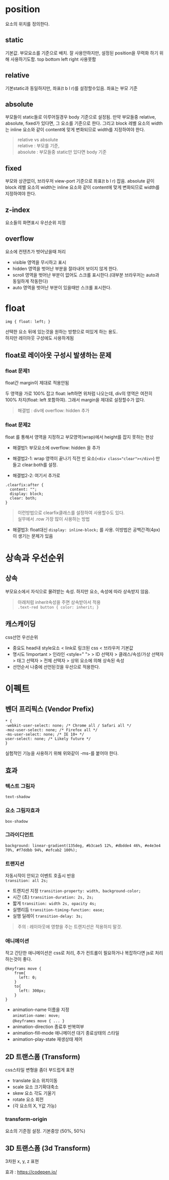 # position
요소의 위치를 정의한다.

## static 
기본값. 부모요소를 기준으로 배치.
잘 사용안하지만, 설정된 position을 무력화 하기 위해 사용하기도함.
top bottom left right 사용못함

## relative
기본static과 동일하지만, 좌표(t b l r)를 설정할수있음.
좌표는 부모 기준

## absolute 
부모들이 static들로 이루어질경우 body 기준으로 설정됨.
만약 부모들중 relative, absolute, fixed가 있다면, 그 요소를 기준으로 한다.
그리고 block 레벨 요소의 width는 inline 요소와 같이 content에 맞게 변화되므로 width를 지정하여야 한다.

> relative vs absolute  
	relative : 부모를 기준,  
  absolute : 부모들중 static만 있다면 body 기준

## fixed 
부모와 상관없이, 브라우저 view-port 기준으로 좌표(t b l r) 잡음.
absolute 같이 block 레벨 요소의 width는 inline 요소와 같이 content에 맞게 변화되므로 width를 지정하여야 한다.

## z-index
요소들의 화면표시 우선순위 지정

## overflow
요소에 컨텐츠가 벗어났을때 처리  
- visible	영역을 무시하고 표시  
- hidden	영역을 벗어난 부분을 잘라내어 보이지 않게 한다.  
- scroll	영역을 벗어난 부분이 없어도 스크롤 표시한다.(대부분 브라우저는 auto과 동일하게 작동한다)  
- auto	영역을 벗어난 부분이 있을때만 스크롤 표시한다.

# float

```img { float: left; }```


선택한 요소 뒤에 있는것을 원하는 방향으로 떠있게 하는 용도.  
하지만 레이아웃 구성에도 사용하게됨

## float로 레이아웃 구성시 발생하는 문제

### float 문제1
float간 margin이 제대로 적용안됨

두 영역을 가로 100% 잡고 float: left하면 위처럼 나오는데,
div의 영역은 여전히 100% 차지(float: left 포함하여).
그래서 margin을 제대로 설정할수가 없다.

> 해결법 : div에 overflow: hidden 추가


### float 문제2
float 를 통해서 영역을 지정하고 부모영역(wrap)에서 height를 잡지 못하는 현상
 
- 해결법1: 부모요소에 overflow: hidden 을 추가

- 해결법2-1: wrap 영역이 끝나기 직전 빈 요소(`<div class="clear"></div>`) 만들고 clear:both를 설정.

- 해결법2-2: 여기서 추가로 
```
.clearfix:after {
  content: "";
  display: block;
  clear: both;
}
``` 
> 이런방법으로 clearfix클래스를 설정하여 사용할수도 있다.  
실무에서 .row 가장 많이 사용하는 방법

- 해결법3: float대신 `display: inline-block;` 를 사용. 
이방법은 공백간격(4px)이 생기는 문제가 있음

# 상속과 우선순위
## 상속
부모요소에서 자식으로 물려받는 속성. 하지만 요소, 속성에 따라 상속받지 않음.
> 아래처럼 inherit속성을 주면 상속받아서 적용  
`.text-red button { color: inherit; }`

## 캐스캐이딩
css선언 우선순위
- 중요도
head내 style요소 < link로 링크된 css < 브라우저 기본값
- 명시도
!important > 인라인 <style=" "> > ID 선택자 > 클래스/속성/가상 선택자 > 태그 선택자 > 전체 선택자 > 상위 요소에 의해 상속된 속성
- 선언순서
나중에 선언된것을 우선으로 적용한다.

# 이펙트

## 벤더 프리픽스 (Vendor Prefix)

```
* { 
-webkit-user-select: none; /* Chrome all / Safari all */ 
-moz-user-select: none; /* Firefox all */ 
-ms-user-select: none; /* IE 10+ */ 
user-select: none; /* Likely future */ 
}
```
실험적인 기능을 사용하기 위해 위와같이 -ms-를 붙어야 한다.

## 효과
### 텍스트 그림자
`text-shadow`
### 요소 그림자효과
`box-shadow`
### 그라이디언트
```
background: linear-gradient(135deg, #b3cae5 12%, #dbdde4 46%, #e4e3e4 70%, #f7ddbb 94%, #efcab2 100%);
```
### 트랜지션
자동시작이 안되고 이벤트 호출시 반응  
`transition: all 2s;`
- 트랜지션 지정 `transition-property: width, background-color;` 
- 시간 (초) `transition-duration: 2s, 2s;`
- 짧게 `transition: width 2s, opacity 4s;`
- 실행리듬 `transition-timing-function: ease;`
- 실행 딜레이 `transition-delay: 3s;`
> 주의 : 레이아웃에 영향을 주는 트랜지션은 적용하지 말것.

### 애니메이션
작고 간단한 애니메이션은 css로 처리, 추가 컨트롤이 필요하거나 복잡하다면 js로 처리하는것이 좋다.
```
@keyframs move {
	from{
	  left: 0;
	}
	to{
	  left: 300px;
	}
}
```
- animation-name 이름을 지정  
`animation-name: move;`  
`@keyframes move { ... }`
- animation-direction
종료후 반복여부
- animation-fill-mode
애니메이션 대기 종료상태의 스타일
- animation-play-state
재생상태 제어

## 2D 트랜스폼 (Transform)
css스타일 변형을 좀더 부드럽게 표현
- translate 요소 위치이동
- scale 요소 크기확대축소
- skew 요소 각도 기울기
- rotate 요소 회전
- (각 요소의 X, Y값 가능)

### transform-origin
요소의 기준점 설정. 기본중앙 (50%, 50%)

## 3D 트랜스폼 (3d Transform)
3차원 x, y, z 표현

효과 : https://codepen.io/
